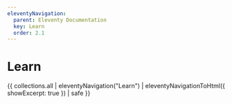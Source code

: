 ```yaml
---
eleventyNavigation:
  parent: Eleventy Documentation
  key: Learn
  order: 2.1
---
```


# Learn

{{ collections.all | eleventyNavigation("Learn") | eleventyNavigationToHtml({ showExcerpt: true }) | safe }}

